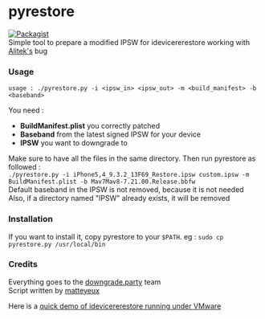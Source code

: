 # pyrestore
[![Packagist](https://img.shields.io/badge/Python-3.x-blue.svg)](https://www.python.org)<br>
Simple tool to prepare a modified IPSW for idevicererestore working with [Alitek's](https://twitter.com/alitek123) bug

### Usage

`usage : ./pyrestore.py -i <ipsw_in> <ipsw_out> -m <build_manifest> -b <baseband>`

You need : 
 - **BuildManifest.plist** you correctly patched
 - **Baseband** from the latest signed IPSW for your device 
 - **IPSW** you want to downgrade to <br>

Make sure to have all the files in the same directory. Then run pyrestore as followed : <br>
`./pyrestore.py -i iPhone5,4_9.3.2_13F69_Restore.ipsw custom.ipsw -m BuildManifest.plist -b Mav7Mav8-7.21.00.Release.bbfw` <br>
Default baseband in the IPSW is not removed, because it is not needed <br>
Also, if a directory named "IPSW" already exists, it will be removed <br>

### Installation 
If you want to install it, copy pyrestore to your `$PATH`. eg : `sudo cp pyrestore.py /usr/local/bin`

### Credits 

Everything goes to the [downgrade.party](https://downgrade.party) team <br>
Script written by [matteyeux](https://twitter.com/matteyeux) <br>

Here is a [quick demo of idevicererestore running under VMware](https://www.youtube.com/watch?v=1Gfb1k-hpCk)
